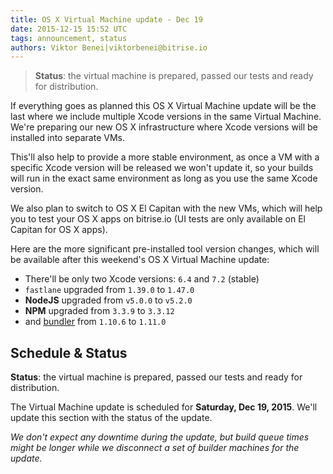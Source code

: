 ```yaml
---
title: OS X Virtual Machine update - Dec 19
date: 2015-12-15 15:52 UTC
tags: announcement, status
authors: Viktor Benei|viktorbenei@bitrise.io
---
```


> **Status**: the virtual machine is prepared, passed our tests and ready for distribution.

If everything goes as planned this OS X Virtual Machine update
will be the last where we include multiple Xcode versions in the
same Virtual Machine. We're preparing our new OS X infrastructure
where Xcode versions will be installed into separate VMs.

This'll also help to provide a more stable environment, as once
a VM with a specific Xcode version will be released we won't update it,
so your builds will run in the exact same environment as long as you
use the same Xcode version.

We also plan to switch to OS X El Capitan with the new VMs,
which will help you to test your OS X apps on bitrise.io (UI tests
are only available on El Capitan for OS X apps).

Here are the more significant pre-installed tool version changes,
which will be available after this weekend's OS X Virtual Machine update:

* There'll be only two Xcode versions: `6.4` and `7.2` (stable)
* `fastlane` upgraded from `1.39.0` to `1.47.0`
* __NodeJS__ upgraded from `v5.0.0` to `v5.2.0`
* __NPM__ upgraded from `3.3.9` to `3.3.12`
* and [bundler](http://bundler.io/) from `1.10.6` to `1.11.0`


## Schedule & Status

**Status**: the virtual machine is prepared, passed our tests and ready for distribution.

The Virtual Machine update is scheduled for **Saturday, Dec 19, 2015**.
We'll update this section with the status of the update.

*We don't expect any downtime during the update, but build queue
times might be longer while we disconnect a set of
builder machines for the update.*
